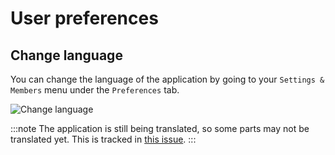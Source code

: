 # User preferences

## Change language

You can change the language of the application by going to your `Settings & Members` menu under the `Preferences` tab.

<img src="/img/workspace/change-language.png" alt="Change language" />

:::note
The application is still being translated, so some parts may not be translated yet. This is tracked in [this issue](https://github.com/baptisteArno/typebot.io/issues/210).
:::

